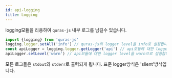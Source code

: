 ```yaml
---
id: api-logging
title: Logging
---
```


logging모듈을 리용하여 `quras-js` 내부 로그를 남길수 있습니다.

```js
import {logging} from 'quras-js'
logging.logger.setAll('info') // quras-js의 logger level을 info로 설정합니다.
const apiLogger = logging.logger.getLogger('api') // api모듈에 대한 logger를 얻습니다.
apiLogger.setLevel('warn') // api모듈에 대한 logger level을 warn으로 설정합니다.
```

모든 로그들은 `stdout`와 `stderr`로 출력되게 됩니다.
표준 logger방식은 'slient'방식입니다.